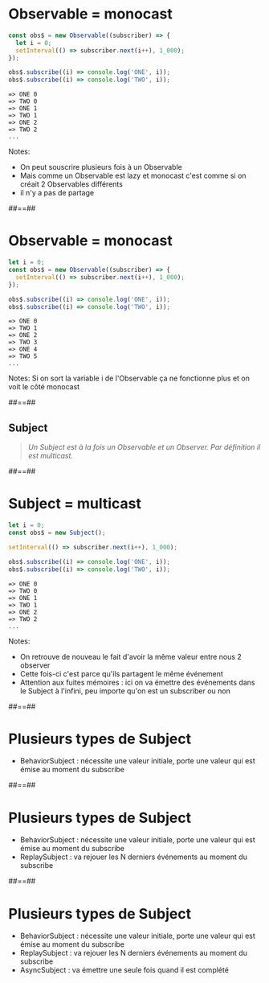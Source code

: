 # Observable = monocast

```typescript
const obs$ = new Observable((subscriber) => {
  let i = 0;
  setInterval(() => subscriber.next(i++), 1_000);
});

obs$.subscribe((i) => console.log('ONE', i));
obs$.subscribe((i) => console.log('TWO', i));
```

```text
=> ONE 0
=> TWO 0
=> ONE 1
=> TWO 1
=> ONE 2
=> TWO 2
...
```

Notes:

- On peut souscrire plusieurs fois à un Observable
- Mais comme un Observable est lazy et monocast c'est comme si on créait 2 Observables différents
- il n'y a pas de partage

##==##

# Observable = monocast

```typescript
let i = 0;
const obs$ = new Observable((subscriber) => {
  setInterval(() => subscriber.next(i++), 1_000);
});

obs$.subscribe((i) => console.log('ONE', i));
obs$.subscribe((i) => console.log('TWO', i));
```

```text
=> ONE 0
=> TWO 1
=> ONE 2
=> TWO 3
=> ONE 4
=> TWO 5
...
```

Notes:
Si on sort la variable i de l'Observable ça ne fonctionne plus et on voit le côté monocast

##==##

<!-- .slide: class="quote-slide" -->

## Subject

<blockquote>
<cite>
  Un Subject est à la fois un Observable et un Observer. Par définition il est multicast.
</cite>
</blockquote>

##==##

# Subject = multicast

```typescript
let i = 0;
const obs$ = new Subject();

setInterval(() => subscriber.next(i++), 1_000);

obs$.subscribe((i) => console.log('ONE', i));
obs$.subscribe((i) => console.log('TWO', i));
```

```text
=> ONE 0
=> TWO 0
=> ONE 1
=> TWO 1
=> ONE 2
=> TWO 2
...
```

Notes:

- On retrouve de nouveau le fait d'avoir la même valeur entre nous 2 observer
- Cette fois-ci c'est parce qu'ils partagent le même événement
- Attention aux fuites mémoires : ici on va émettre des événements dans le Subject à l'infini, peu importe qu'on est un subscriber ou non

##==##

# Plusieurs types de Subject

- BehaviorSubject : nécessite une valeur initiale, porte une valeur qui est émise au moment du subscribe

##==##

# Plusieurs types de Subject

- BehaviorSubject : nécessite une valeur initiale, porte une valeur qui est émise au moment du subscribe
- ReplaySubject : va rejouer les N derniers événements au moment du subscribe

##==##

# Plusieurs types de Subject

- BehaviorSubject : nécessite une valeur initiale, porte une valeur qui est émise au moment du subscribe
- ReplaySubject : va rejouer les N derniers événements au moment du subscribe
- AsyncSubject : va émettre une seule fois quand il est complété
